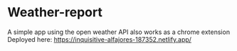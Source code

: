 # Weather-report

A simple app using the open weather API also works as a chrome extension
Deployed here: https://inquisitive-alfajores-187352.netlify.app/
